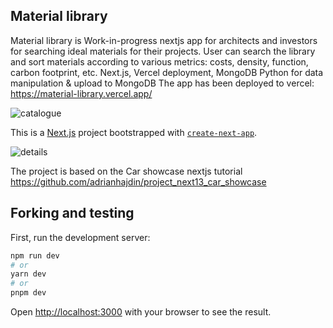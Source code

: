 ## Material library
Material library is Work-in-progress nextjs app for architects and investors for searching ideal materials for their projects. User can search the library and sort materials according to various metrics: costs, density, function, carbon footprint, etc.
Next.js, Vercel deployment, MongoDB
Python for data manipulation & upload to MongoDB
The app has been deployed to vercel: https://material-library.vercel.app/


![catalogue](https://github.com/Curiosit/material-library/assets/17218693/266329d6-667b-41f4-b85d-2bb977b8c73f)


This is a [Next.js](https://nextjs.org/) project bootstrapped with [`create-next-app`](https://github.com/vercel/next.js/tree/canary/packages/create-next-app).

![details](https://github.com/Curiosit/material-library/assets/17218693/510ba5f0-1a1b-4fba-b2e3-cf94c86d5a79)



The project is based on the Car showcase nextjs tutorial https://github.com/adrianhajdin/project_next13_car_showcase

## Forking and testing
First, run the development server:

```bash
npm run dev
# or
yarn dev
# or
pnpm dev
```
Open [http://localhost:3000](http://localhost:3000) with your browser to see the result.




